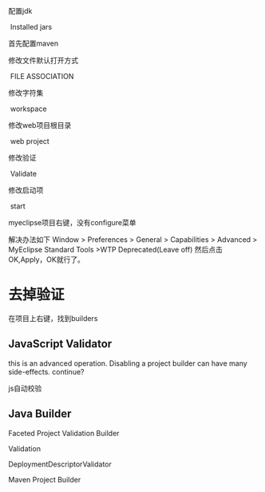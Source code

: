 配置jdk

​	Installed jars

首先配置maven

修改文件默认打开方式

​	FILE ASSOCIATION

修改字符集

​	workspace

修改web项目根目录

​	web project

修改验证

​	Validate

修改启动项

​	start





myeclipse项目右键，没有configure菜单

解决办法如下 Window > Preferences > General > Capabilities > Advanced > MyEclipse Standard Tools >WTP Deprecated(Leave off) 然后点击OK,Apply，OK就行了。 



# 去掉验证

在项目上右键，找到builders

## JavaScript Validator

this is an advanced operation. Disabling a project builder can have many side-effects. continue?

js自动校验

## Java Builder

Faceted Project Validation Builder

Validation

DeploymentDescriptorValidator

Maven Project Builder

